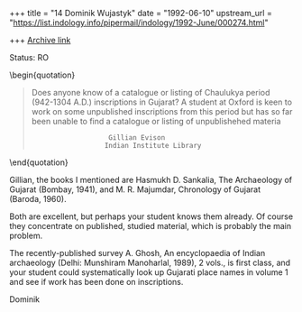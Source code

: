 +++
title = "14 Dominik Wujastyk"
date = "1992-06-10"
upstream_url = "https://list.indology.info/pipermail/indology/1992-June/000274.html"

+++
[Archive link](https://list.indology.info/pipermail/indology/1992-June/000274.html)

Status: RO

\begin{quotation}
> Does anyone know of a catalogue or listing of Chaulukya period (942-1304 A.D.)
> inscriptions in Gujarat? A student at Oxford is keen to work on some
> unpublished inscriptions from this period but has so far been unable to find a
> catalogue or listing of unpublishehed materia
>
>                        Gillian Evison
>                       Indian Institute Library
\end{quotation}

Gillian, the books I mentioned are
Hasmukh D. Sankalia, The Archaeology of Gujarat (Bombay, 1941), and
M. R. Majumdar, Chronology of Gujarat (Baroda, 1960).

Both are excellent, but perhaps your student knows them already.  Of
course they concentrate on published, studied material, which is probably
the main problem.

The recently-published survey
 A. Ghosh, An encyclopaedia of Indian archaeology (Delhi: Munshiram Manoharlal,
    1989), 2 vols.,
is first class, and your student could systematically look up Gujarati place
names in volume 1 and see if work has been done on inscriptions.

Dominik







